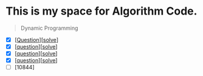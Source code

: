 # This is my space for Algorithm Code.


>Dynamic Programming 

- [x] [[Question](https://www.acmicpc.net/problem/1463)][[solve](https://github.com/namelessing/hello-world/1463.cpp/)]
- [x] [[question](https://www.acmicpc.net/problem/11726)][[solve](https://github.com/namelessing/hello-world/11726.cpp/)]
- [x] [[question](https://www.acmicpc.net/problem/11727)][[solve](https://github.com/namelessing/hello-world/11727.cpp/)]
- [x] [[question](https://www.acmicpc.net/problem/9095)][[solve](https://github.com/namelessing/hello-world/9095.cpp/)]
- [ ] [10844]
